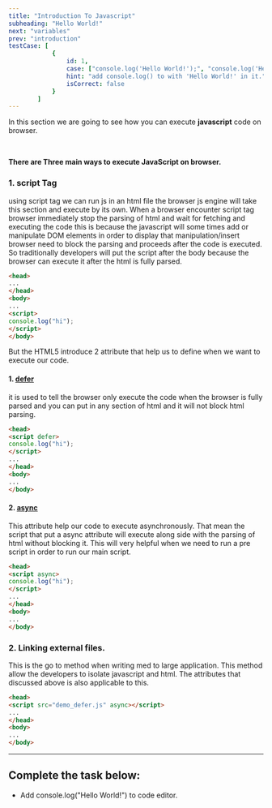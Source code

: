 ```yaml
---
title: "Introduction To Javascript"
subheading: "Hello World!"
next: "variables"
prev: "introduction"
testCase: [
			{
				id: 1,
				case: ["console.log('Hello World!');", "console.log('Hello World!')"],
				hint: "add console.log() to with 'Hello World!' in it.",
				isCorrect: false
			}
		]
---
```


In this section we are going to see how you can execute **javascript** code on browser.

<br />

**There are Three main ways to execute JavaScript on browser.**

### 1. script Tag

using script tag we can run js in an html file the browser js engine will take this section and execute by its own. When a browser encounter script tag browser immediately stop the parsing of html and wait for fetching and executing the code this is because the javascript will some times add or manipulate DOM elements in order to display that manipulation/insert browser need to block the parsing and proceeds after the code is executed. So traditionally developers will put the script after the body because the browser can execute it after the html is fully parsed.

```HTML
<head>
...
</head>
<body>
...
<script>
console.log("hi");
</script>
</body>
```

But the HTML5 introduce 2 attribute that help us to define when we want to execute our code.

#### 1. [defer](https://www.w3schools.com/tags/att_script_defer.asp)

it is used to tell the browser only execute the code when the browser is fully parsed and you can put in any section of html and it will not block html parsing.

```HTML
<head>
<script defer>
console.log("hi");
</script>
...
</head>
<body>
...
</body>
```

#### 2. [async](https://www.w3schools.com/tags/att_script_async.asp)

This attribute help our code to execute asynchronously. That mean the script that put a async attribute will execute along side with the parsing of html without blocking it. This will very helpful when we need to run a pre script in order to run our main script.

```HTML
<head>
<script async>
console.log("hi");
</script>
...
</head>
<body>
...
</body>
```

### 2. Linking external files.

This is the go to method when writing med to large application. This method allow the developers to isolate javascript and html.
The attributes that discussed above is also applicable to this.

```HTML
<head>
<script src="demo_defer.js" async></script>
...
</head>
<body>
...
</body>
```

---

## Complete the task below:

- Add console.log("Hello World!") to code editor.
